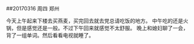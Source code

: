 ##20170316   周四    郑州

今天上午起来下楼去买燕麦，买完回去就去党总请吃饭的地方。
中午吃的还是火锅，但是感觉还是一般。不过下午回来就感觉不太舒服。
晚上和媳妇聊了一会，背了一组单词。然后看看电视就睡了。 

